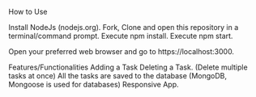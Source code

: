 How to Use

  Install NodeJs (nodejs.org).
  Fork, Clone and open this repository in a terminal/command prompt.
  Execute npm install.
  Execute npm start.

Open your preferred web browser and go to https://localhost:3000.

Features/Functionalities
  Adding a Task
  Deleting a Task. (Delete multiple tasks at once)
  All the tasks are saved to the database (MongoDB, Mongoose is used for databases)
  Responsive App.
